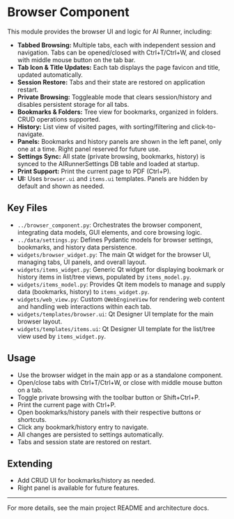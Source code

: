 # Browser Component

This module provides the browser UI and logic for AI Runner, including:

- **Tabbed Browsing:** Multiple tabs, each with independent session and navigation. Tabs can be opened/closed with Ctrl+T/Ctrl+W, and closed with middle mouse button on the tab bar.
- **Tab Icon & Title Updates:** Each tab displays the page favicon and title, updated automatically.
- **Session Restore:** Tabs and their state are restored on application restart.
- **Private Browsing:** Toggleable mode that clears session/history and disables persistent storage for all tabs.
- **Bookmarks & Folders:** Tree view for bookmarks, organized in folders. CRUD operations supported.
- **History:** List view of visited pages, with sorting/filtering and click-to-navigate.
- **Panels:** Bookmarks and history panels are shown in the left panel, only one at a time. Right panel reserved for future use.
- **Settings Sync:** All state (private browsing, bookmarks, history) is synced to the AIRunnerSettings DB table and loaded at startup.
- **Print Support:** Print the current page to PDF (Ctrl+P).
- **UI:** Uses `browser.ui` and `items.ui` templates. Panels are hidden by default and shown as needed.

## Key Files
- `../browser_component.py`: Orchestrates the browser component, integrating data models, GUI elements, and core browsing logic.
- `../data/settings.py`: Defines Pydantic models for browser settings, bookmarks, and history data persistence.
- `widgets/browser_widget.py`: The main Qt widget for the browser UI, managing tabs, UI panels, and overall layout.
- `widgets/items_widget.py`: Generic Qt widget for displaying bookmark or history items in list/tree views, populated by `items_model.py`.
- `widgets/items_model.py`: Provides Qt item models to manage and supply data (bookmarks, history) to `items_widget.py`.
- `widgets/web_view.py`: Custom `QWebEngineView` for rendering web content and handling web interactions within each tab.
- `widgets/templates/browser.ui`: Qt Designer UI template for the main browser layout.
- `widgets/templates/items.ui`: Qt Designer UI template for the list/tree view used by `items_widget.py`.

## Usage
- Use the browser widget in the main app or as a standalone component.
- Open/close tabs with Ctrl+T/Ctrl+W, or close with middle mouse button on a tab.
- Toggle private browsing with the toolbar button or Shift+Ctrl+P.
- Print the current page with Ctrl+P.
- Open bookmarks/history panels with their respective buttons or shortcuts.
- Click any bookmark/history entry to navigate.
- All changes are persisted to settings automatically.
- Tabs and session state are restored on restart.

## Extending
- Add CRUD UI for bookmarks/history as needed.
- Right panel is available for future features.

---

For more details, see the main project README and architecture docs.
